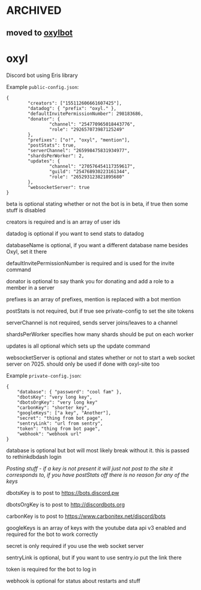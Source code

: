 # ARCHIVED
## moved to [oxylbot](https://github.com/oxylbot)

# oxyl

Discord bot using Eris library

Example `public-config.json`:
```
{
        "creators": ["155112606661607425"],
        "datadog": { "prefix": "oxyl." },
        "defaultInvitePermissionNumber": 298183686,
        "donator": {
                "channel": "254770965018443776",
                "role": "292657073987125249"
        },
        "prefixes": ["o!", "oxyl", "mention"],
        "postStats": true,
        "serverChannel": "265998475831934977",
        "shardsPerWorker": 2,
        "updates": {
                "channel": "270576454117359617",
                "guild": "254768930223161344",
                "role": "265293123821895680"
        },
        "websocketServer": true
}
```
beta is optional stating whether or not the bot is in beta, if true then some stuff is disabled

creators is required and is an array of user ids

datadog is optional if you want to send stats to datadog

databaseName is optional, if you want a different database name besides Oxyl, set it there

defaultInvitePermissionNumber is required and is used for the invite command

donator is optional to say thank you for donating and add a role to a member in a server

prefixes is an array of prefixes, mention is replaced with a bot mention

postStats is not required, but if true see private-config to set the site tokens

serverChannel is not required, sends server joins/leaves to a channel

shardsPerWorker specifies how many shards should be put on each worker

updates is all optional which sets up the update command

websocketServer is optional and states whether or not to start a web socket server on 7025. should only be used if done with oxyl-site too


Example `private-config.json`:
```
{
	"database": { "password": "cool fam" },
	"dbotsKey": "very long key",
	"dbotsOrgKey": "very long key"
	"carbonKey": "shorter key",
	"googleKeys": ["a key", "Another"],
	"secret": "thing from bot page",
	"sentryLink": "url from sentry",
	"token": "thing from bot page",
	"webhook": "webhook url"
}
```
database is optional but bot will most likely break without it. this is passed to rethinkdbdash login

*Posting stuff - if a key is not present it will just not post to the site it corresponds to, if you have postStats off there is no reason for any of the keys*

dbotsKey is to post to https://bots.discord.pw

dbotsOrgKey is to post to http://discordbots.org

carbonKey is to post to https://www.carbonitex.net/discord/bots

googleKeys is an array of keys with the youtube data api v3 enabled and required for the bot to work correctly

secret is only required if you use the web socket server

sentryLink is optional, but if you want to use sentry.io put the link there

token is required for the bot to log in

webhook is optional for status about restarts and stuff

